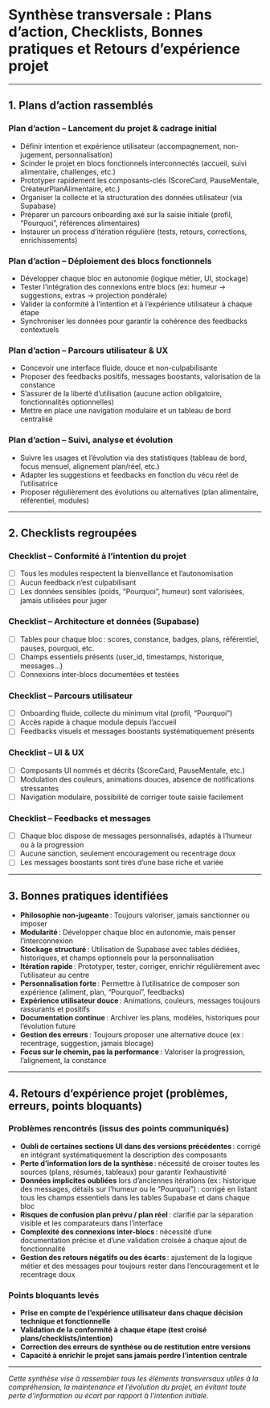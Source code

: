 # Synthèse transversale : Plans d’action, Checklists, Bonnes pratiques et Retours d’expérience projet

---

## 1. Plans d’action rassemblés

### Plan d’action – Lancement du projet & cadrage initial
- Définir intention et expérience utilisateur (accompagnement, non-jugement, personnalisation)
- Scinder le projet en blocs fonctionnels interconnectés (accueil, suivi alimentaire, challenges, etc.)
- Prototyper rapidement les composants-clés (ScoreCard, PauseMentale, CréateurPlanAlimentaire, etc.)
- Organiser la collecte et la structuration des données utilisateur (via Supabase)
- Préparer un parcours onboarding axé sur la saisie initiale (profil, “Pourquoi”, références alimentaires)
- Instaurer un process d’itération régulière (tests, retours, corrections, enrichissements)

### Plan d’action – Déploiement des blocs fonctionnels
- Développer chaque bloc en autonomie (logique métier, UI, stockage)
- Tester l’intégration des connexions entre blocs (ex: humeur → suggestions, extras → projection pondérale)
- Valider la conformité à l’intention et à l’expérience utilisateur à chaque étape
- Synchroniser les données pour garantir la cohérence des feedbacks contextuels

### Plan d’action – Parcours utilisateur & UX
- Concevoir une interface fluide, douce et non-culpabilisante
- Proposer des feedbacks positifs, messages boostants, valorisation de la constance
- S’assurer de la liberté d’utilisation (aucune action obligatoire, fonctionnalités optionnelles)
- Mettre en place une navigation modulaire et un tableau de bord centralisé

### Plan d’action – Suivi, analyse et évolution
- Suivre les usages et l’évolution via des statistiques (tableau de bord, focus mensuel, alignement plan/réel, etc.)
- Adapter les suggestions et feedbacks en fonction du vécu réel de l’utilisatrice
- Proposer régulièrement des évolutions ou alternatives (plan alimentaire, référentiel, modules)

---

## 2. Checklists regroupées

### Checklist – Conformité à l’intention du projet
- [ ] Tous les modules respectent la bienveillance et l’autonomisation
- [ ] Aucun feedback n’est culpabilisant
- [ ] Les données sensibles (poids, “Pourquoi”, humeur) sont valorisées, jamais utilisées pour juger

### Checklist – Architecture et données (Supabase)
- [ ] Tables pour chaque bloc : scores, constance, badges, plans, référentiel, pauses, pourquoi, etc.
- [ ] Champs essentiels présents (user_id, timestamps, historique, messages…)
- [ ] Connexions inter-blocs documentées et testées

### Checklist – Parcours utilisateur
- [ ] Onboarding fluide, collecte du minimum vital (profil, “Pourquoi”)
- [ ] Accès rapide à chaque module depuis l’accueil
- [ ] Feedbacks visuels et messages boostants systématiquement présents

### Checklist – UI & UX
- [ ] Composants UI nommés et décrits (ScoreCard, PauseMentale, etc.)
- [ ] Modulation des couleurs, animations douces, absence de notifications stressantes
- [ ] Navigation modulaire, possibilité de corriger toute saisie facilement

### Checklist – Feedbacks et messages
- [ ] Chaque bloc dispose de messages personnalisés, adaptés à l’humeur ou à la progression
- [ ] Aucune sanction, seulement encouragement ou recentrage doux
- [ ] Les messages boostants sont tirés d’une base riche et variée

---

## 3. Bonnes pratiques identifiées

- **Philosophie non-jugeante** : Toujours valoriser, jamais sanctionner ou imposer
- **Modularité** : Développer chaque bloc en autonomie, mais penser l’interconnexion
- **Stockage structuré** : Utilisation de Supabase avec tables dédiées, historiques, et champs optionnels pour la personnalisation
- **Itération rapide** : Prototyper, tester, corriger, enrichir régulièrement avec l’utilisateur au centre
- **Personnalisation forte** : Permettre à l’utilisatrice de composer son expérience (aliment, plan, “Pourquoi”, feedbacks)
- **Expérience utilisateur douce** : Animations, couleurs, messages toujours rassurants et positifs
- **Documentation continue** : Archiver les plans, modèles, historiques pour l’évolution future
- **Gestion des erreurs** : Toujours proposer une alternative douce (ex : recentrage, suggestion, jamais blocage)
- **Focus sur le chemin, pas la performance** : Valoriser la progression, l’alignement, la constance

---

## 4. Retours d’expérience projet (problèmes, erreurs, points bloquants)

### Problèmes rencontrés (issus des points communiqués)
- **Oubli de certaines sections UI dans des versions précédentes** : corrigé en intégrant systématiquement la description des composants
- **Perte d’information lors de la synthèse** : nécessité de croiser toutes les sources (plans, résumés, tableaux) pour garantir l’exhaustivité
- **Données implicites oubliées** lors d’anciennes itérations (ex : historique des messages, détails sur l’humeur ou le “Pourquoi”) : corrigé en listant tous les champs essentiels dans les tables Supabase et dans chaque bloc
- **Risques de confusion plan prévu / plan réel** : clarifié par la séparation visible et les comparateurs dans l’interface
- **Complexité des connexions inter-blocs** : nécessité d’une documentation précise et d’une validation croisée à chaque ajout de fonctionnalité
- **Gestion des retours négatifs ou des écarts** : ajustement de la logique métier et des messages pour toujours rester dans l’encouragement et le recentrage doux

### Points bloquants levés
- **Prise en compte de l’expérience utilisateur dans chaque décision technique et fonctionnelle**
- **Validation de la conformité à chaque étape (test croisé plans/checklists/intention)**
- **Correction des erreurs de synthèse ou de restitution entre versions**
- **Capacité à enrichir le projet sans jamais perdre l’intention centrale**

---

*Cette synthèse vise à rassembler tous les éléments transversaux utiles à la compréhension, la maintenance et l’évolution du projet, en évitant toute perte d’information ou écart par rapport à l’intention initiale.*